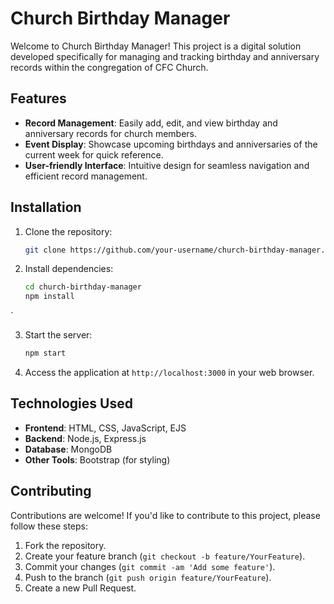 # Church Birthday Manager

Welcome to Church Birthday Manager! This project is a digital solution developed specifically for managing and tracking birthday and anniversary records within the congregation of CFC Church.

## Features

- **Record Management**: Easily add, edit, and view birthday and anniversary records for church members.
- **Event Display**: Showcase upcoming birthdays and anniversaries of the current week for quick reference.
- **User-friendly Interface**: Intuitive design for seamless navigation and efficient record management.

## Installation

1. Clone the repository:

    ```bash
    git clone https://github.com/your-username/church-birthday-manager.git
    ```

2. Install dependencies:

    ```bash
    cd church-birthday-manager
    npm install
    ```

`

3. Start the server:

    ```bash
    npm start
    ```

4. Access the application at `http://localhost:3000` in your web browser.

## Technologies Used

- **Frontend**: HTML, CSS, JavaScript, EJS
- **Backend**: Node.js, Express.js
- **Database**: MongoDB
- **Other Tools**: Bootstrap (for styling)

## Contributing

Contributions are welcome! If you'd like to contribute to this project, please follow these steps:

1. Fork the repository.
2. Create your feature branch (`git checkout -b feature/YourFeature`).
3. Commit your changes (`git commit -am 'Add some feature'`).
4. Push to the branch (`git push origin feature/YourFeature`).
5. Create a new Pull Request.
